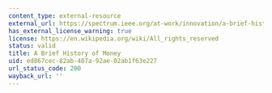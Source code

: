 ```yaml
---
content_type: external-resource
external_url: https://spectrum.ieee.org/at-work/innovation/a-brief-history-of-money
has_external_license_warning: true
license: https://en.wikipedia.org/wiki/All_rights_reserved
status: valid
title: A Brief History of Money
uid: ed867cec-82ab-407a-92ae-02ab1f63e227
url_status_code: 200
wayback_url: ''
---
```

